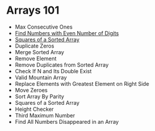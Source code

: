 # Arrays 101

- Max Consecutive Ones
- [Find Numbers with Even Number of Digits](https://github.com/ceezyyy/LeetCode-daily/blob/master/Explore/Arrays101/code/array101/src/FindNumberswithEvenNumberofDigits/FindNumberswithEvenNumberofDigits.md)
- [Squares of a Sorted Array](https://github.com/ceezyyy/LeetCode-daily/blob/master/Explore/Arrays101/code/array101/src/SquaresofaSortedArray/SquaresofaSortedArray.md)
- Duplicate Zeros
- Merge Sorted Array
- Remove Element
- Remove Duplicates from Sorted Array
- Check If N and Its Double Exist
- Valid Mountain Array
- Replace Elements with Greatest Element on Right Side
- Move Zeroes
- Sort Array By Parity
- Squares of a Sorted Array
- Height Checker
- Third Maximum Number
- Find All Numbers Disappeared in an Array